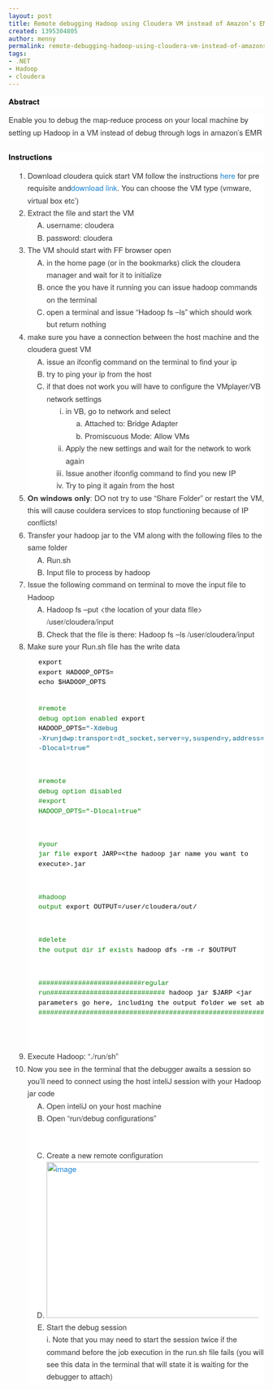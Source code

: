 ```yaml
---
layout: post
title: Remote debugging Hadoop using Cloudera VM instead of Amazon’s EMR
created: 1395304805
author: menny
permalink: remote-debugging-hadoop-using-cloudera-vm-instead-of-amazons-emr
tags:
- .NET
- Hadoop
- cloudera
---
```

<h1 style="border: 0px; font-family: 'Helvetica Neue', Helvetica, Arial, sans-serif; font-size: 15px; font-style: normal; font-weight: bold; margin: 0px 0px 0.8125em; outline: 0px; padding: 0px; vertical-align: baseline; clear: both; color: rgb(0, 0, 0); font-variant: normal; letter-spacing: normal; line-height: 24.375px; orphans: auto; text-align: start; text-indent: 0px; text-transform: none; white-space: normal; widows: auto; word-spacing: 0px; -webkit-text-stroke-width: 0px; background-color: rgb(255, 255, 255);">Abstract</h1>

<p style="border: 0px; font-family: 'Helvetica Neue', Helvetica, Arial, sans-serif; font-size: 15px; font-style: normal; font-weight: 300; margin: 0px 0px 1.625em; outline: 0px; padding: 0px; vertical-align: baseline; color: rgb(55, 55, 55); font-variant: normal; letter-spacing: normal; line-height: 24.375px; orphans: auto; text-align: start; text-indent: 0px; text-transform: none; white-space: normal; widows: auto; word-spacing: 0px; -webkit-text-stroke-width: 0px; background-color: rgb(255, 255, 255);">Enable you to debug the map-reduce process on your local machine by setting up Hadoop in a VM instead of debug through logs in amazon&rsquo;s EMR</p>

<h1 style="border: 0px; font-family: 'Helvetica Neue', Helvetica, Arial, sans-serif; font-size: 15px; font-style: normal; font-weight: bold; margin: 0px 0px 0.8125em; outline: 0px; padding: 0px; vertical-align: baseline; clear: both; color: rgb(0, 0, 0); font-variant: normal; letter-spacing: normal; line-height: 24.375px; orphans: auto; text-align: start; text-indent: 0px; text-transform: none; white-space: normal; widows: auto; word-spacing: 0px; -webkit-text-stroke-width: 0px; background-color: rgb(255, 255, 255);">Instructions</h1>

<ol style="border: 0px; font-family: 'Helvetica Neue', Helvetica, Arial, sans-serif; font-size: 15px; font-style: normal; font-weight: 300; margin: 0px 0px 1.625em 2.5em; outline: 0px; padding: 0px; vertical-align: baseline; list-style: decimal; color: rgb(55, 55, 55); font-variant: normal; letter-spacing: normal; line-height: 24.375px; orphans: auto; text-align: start; text-indent: 0px; text-transform: none; white-space: normal; widows: auto; word-spacing: 0px; -webkit-text-stroke-width: 0px; background-color: rgb(255, 255, 255);">
	<li style="border: 0px; font-family: inherit; font-size: 15px; font-style: inherit; font-weight: inherit; margin: 0px; outline: 0px; padding: 0px; vertical-align: baseline;">Download cloudera quick start VM follow the instructions <a href="http://www.cloudera.com/content/cloudera-content/cloudera-docs/DemoVMs/Cloudera-QuickStart-VM/cloudera_quickstart_vm.html" style="border: 0px; font-family: inherit; font-size: 15px; font-style: inherit; font-weight: inherit; margin: 0px; outline: 0px; padding: 0px; vertical-align: baseline; color: rgb(25, 130, 209); text-decoration: none;">here</a> for pre requisite and<a href="http://www.cloudera.com/content/support/en/downloads/download-components/download-products.html?productID=F6mO278Rvo" style="border: 0px; font-family: inherit; font-size: 15px; font-style: inherit; font-weight: inherit; margin: 0px; outline: 0px; padding: 0px; vertical-align: baseline; color: rgb(25, 130, 209); text-decoration: none;">download link</a>. You can choose the VM type (vmware, virtual box etc&rsquo;)</li>
	<li style="border: 0px; font-family: inherit; font-size: 15px; font-style: inherit; font-weight: inherit; margin: 0px; outline: 0px; padding: 0px; vertical-align: baseline;">Extract the file and start the VM
	<ol style="border: 0px; font-family: inherit; font-size: 15px; font-style: inherit; font-weight: inherit; margin: 0px 0px 0px 2.5em; outline: 0px; padding: 0px; vertical-align: baseline; list-style: upper-alpha;">
		<li style="border: 0px; font-family: inherit; font-size: 15px; font-style: inherit; font-weight: inherit; margin: 0px; outline: 0px; padding: 0px; vertical-align: baseline;">username: cloudera</li>
		<li style="border: 0px; font-family: inherit; font-size: 15px; font-style: inherit; font-weight: inherit; margin: 0px; outline: 0px; padding: 0px; vertical-align: baseline;">password: cloudera</li>
	</ol>
	</li>
	<li style="border: 0px; font-family: inherit; font-size: 15px; font-style: inherit; font-weight: inherit; margin: 0px; outline: 0px; padding: 0px; vertical-align: baseline;">The VM should start with FF browser open
	<ol style="border: 0px; font-family: inherit; font-size: 15px; font-style: inherit; font-weight: inherit; margin: 0px 0px 0px 2.5em; outline: 0px; padding: 0px; vertical-align: baseline; list-style: upper-alpha;">
		<li style="border: 0px; font-family: inherit; font-size: 15px; font-style: inherit; font-weight: inherit; margin: 0px; outline: 0px; padding: 0px; vertical-align: baseline;">in the home page (or in the bookmarks) click the cloudera manager and wait for it to initialize</li>
		<li style="border: 0px; font-family: inherit; font-size: 15px; font-style: inherit; font-weight: inherit; margin: 0px; outline: 0px; padding: 0px; vertical-align: baseline;">once the you have it running you can issue hadoop commands on the terminal</li>
		<li style="border: 0px; font-family: inherit; font-size: 15px; font-style: inherit; font-weight: inherit; margin: 0px; outline: 0px; padding: 0px; vertical-align: baseline;">open a terminal and issue &ldquo;Hadoop fs &ndash;ls&rdquo; which should work but return nothing</li>
	</ol>
	</li>
	<li style="border: 0px; font-family: inherit; font-size: 15px; font-style: inherit; font-weight: inherit; margin: 0px; outline: 0px; padding: 0px; vertical-align: baseline;">make sure you have a connection between the host machine and the cloudera guest VM
	<ol style="border: 0px; font-family: inherit; font-size: 15px; font-style: inherit; font-weight: inherit; margin: 0px 0px 0px 2.5em; outline: 0px; padding: 0px; vertical-align: baseline; list-style: upper-alpha;">
		<li style="border: 0px; font-family: inherit; font-size: 15px; font-style: inherit; font-weight: inherit; margin: 0px; outline: 0px; padding: 0px; vertical-align: baseline;">issue an ifconfig command on the terminal to find your ip</li>
		<li style="border: 0px; font-family: inherit; font-size: 15px; font-style: inherit; font-weight: inherit; margin: 0px; outline: 0px; padding: 0px; vertical-align: baseline;">try to ping your ip from the host</li>
		<li style="border: 0px; font-family: inherit; font-size: 15px; font-style: inherit; font-weight: inherit; margin: 0px; outline: 0px; padding: 0px; vertical-align: baseline;">if that does not work you will have to configure the VMplayer/VB network settings
		<ol style="border: 0px; font-family: inherit; font-size: 15px; font-style: inherit; font-weight: inherit; margin: 0px 0px 0px 2.5em; outline: 0px; padding: 0px; vertical-align: baseline; list-style: lower-roman;">
			<li style="border: 0px; font-family: inherit; font-size: 15px; font-style: inherit; font-weight: inherit; margin: 0px; outline: 0px; padding: 0px; vertical-align: baseline;">in VB, go to network and select
			<ol style="border: 0px; font-family: inherit; font-size: 15px; font-style: inherit; font-weight: inherit; margin: 0px 0px 0px 2.5em; outline: 0px; padding: 0px; vertical-align: baseline; list-style: lower-alpha;">
				<li style="border: 0px; font-family: inherit; font-size: 15px; font-style: inherit; font-weight: inherit; margin: 0px; outline: 0px; padding: 0px; vertical-align: baseline;">Attached to: Bridge Adapter</li>
				<li style="border: 0px; font-family: inherit; font-size: 15px; font-style: inherit; font-weight: inherit; margin: 0px; outline: 0px; padding: 0px; vertical-align: baseline;">Promiscuous Mode: Allow VMs</li>
			</ol>
			</li>
			<li style="border: 0px; font-family: inherit; font-size: 15px; font-style: inherit; font-weight: inherit; margin: 0px; outline: 0px; padding: 0px; vertical-align: baseline;">Apply the new settings and wait for the network to work again</li>
			<li style="border: 0px; font-family: inherit; font-size: 15px; font-style: inherit; font-weight: inherit; margin: 0px; outline: 0px; padding: 0px; vertical-align: baseline;">Issue another ifconfig command to find you new IP</li>
			<li style="border: 0px; font-family: inherit; font-size: 15px; font-style: inherit; font-weight: inherit; margin: 0px; outline: 0px; padding: 0px; vertical-align: baseline;">Try to ping it again from the host</li>
		</ol>
		</li>
	</ol>
	</li>
	<li style="border: 0px; font-family: inherit; font-size: 15px; font-style: inherit; font-weight: inherit; margin: 0px; outline: 0px; padding: 0px; vertical-align: baseline;"><b>On windows only</b>: DO not try to use &ldquo;Share Folder&rdquo; or restart the VM, this will cause couldera services to stop functioning because of IP conflicts!</li>
	<li style="border: 0px; font-family: inherit; font-size: 15px; font-style: inherit; font-weight: inherit; margin: 0px; outline: 0px; padding: 0px; vertical-align: baseline;">Transfer your hadoop jar to the VM along with the following files to the same folder
	<ol style="border: 0px; font-family: inherit; font-size: 15px; font-style: inherit; font-weight: inherit; margin: 0px 0px 0px 2.5em; outline: 0px; padding: 0px; vertical-align: baseline; list-style: upper-alpha;">
		<li style="border: 0px; font-family: inherit; font-size: 15px; font-style: inherit; font-weight: inherit; margin: 0px; outline: 0px; padding: 0px; vertical-align: baseline;">Run.sh</li>
		<li style="border: 0px; font-family: inherit; font-size: 15px; font-style: inherit; font-weight: inherit; margin: 0px; outline: 0px; padding: 0px; vertical-align: baseline;">Input file to process by hadoop</li>
	</ol>
	</li>
	<li style="border: 0px; font-family: inherit; font-size: 15px; font-style: inherit; font-weight: inherit; margin: 0px; outline: 0px; padding: 0px; vertical-align: baseline;">Issue the following command on terminal to move the input file to Hadoop
	<ol style="border: 0px; font-family: inherit; font-size: 15px; font-style: inherit; font-weight: inherit; margin: 0px 0px 0px 2.5em; outline: 0px; padding: 0px; vertical-align: baseline; list-style: upper-alpha;">
		<li style="border: 0px; font-family: inherit; font-size: 15px; font-style: inherit; font-weight: inherit; margin: 0px; outline: 0px; padding: 0px; vertical-align: baseline;">Hadoop fs &ndash;put &lt;the location of your data file&gt; /user/cloudera/input</li>
		<li style="border: 0px; font-family: inherit; font-size: 15px; font-style: inherit; font-weight: inherit; margin: 0px; outline: 0px; padding: 0px; vertical-align: baseline;">Check that the file is there: Hadoop fs &ndash;ls /user/cloudera/input</li>
	</ol>
	</li>
	<li style="border: 0px; font-family: inherit; font-size: 15px; font-style: inherit; font-weight: inherit; margin: 0px; outline: 0px; padding: 0px; vertical-align: baseline;">Make sure your Run.sh file has the write data
	<pre class="csharpcode" style="border: 0px; font-family: consolas, 'Courier New', courier, monospace; font-size: small; font-style: normal; font-weight: normal; margin: 0px 0px 1.625em; outline: 0px; padding: 0.75em 1.625em; vertical-align: baseline; background-color: rgb(255, 255, 255); font-variant: normal; line-height: 1.5; overflow: auto; color: rgb(0, 0, 0); background-position: initial initial; background-repeat: initial initial;">
export 
export HADOOP_OPTS=
echo $HADOOP_OPTS

<span class="rem" style="border: 0px; font-family: inherit; font-size: 13px; font-style: inherit; font-weight: inherit; margin: 0px; outline: 0px; padding: 0px; vertical-align: baseline; color: green;">#remote debug option enabled</span>
export HADOOP_OPTS=<span class="str" style="border: 0px; font-family: inherit; font-size: 13px; font-style: inherit; font-weight: inherit; margin: 0px; outline: 0px; padding: 0px; vertical-align: baseline; color: rgb(0, 96, 128);">&quot;-Xdebug -Xrunjdwp:transport=dt_socket,server=y,suspend=y,address=5005 -Dlocal=true&quot;</span>

<span class="rem" style="border: 0px; font-family: inherit; font-size: 13px; font-style: inherit; font-weight: inherit; margin: 0px; outline: 0px; padding: 0px; vertical-align: baseline; color: green;">#remote debug option disabled</span>
<span class="rem" style="border: 0px; font-family: inherit; font-size: 13px; font-style: inherit; font-weight: inherit; margin: 0px; outline: 0px; padding: 0px; vertical-align: baseline; color: green;">#export HADOOP_OPTS=&quot;-Dlocal=true&quot;</span>

<span class="rem" style="border: 0px; font-family: inherit; font-size: 13px; font-style: inherit; font-weight: inherit; margin: 0px; outline: 0px; padding: 0px; vertical-align: baseline; color: green;">#your jar file</span>
export JARP=&lt;the hadoop jar name you want to execute&gt;.jar

<span class="rem" style="border: 0px; font-family: inherit; font-size: 13px; font-style: inherit; font-weight: inherit; margin: 0px; outline: 0px; padding: 0px; vertical-align: baseline; color: green;">#hadoop output</span>
export OUTPUT=/user/cloudera/out/ 

<span class="rem" style="border: 0px; font-family: inherit; font-size: 13px; font-style: inherit; font-weight: inherit; margin: 0px; outline: 0px; padding: 0px; vertical-align: baseline; color: green;">#delete the output dir if exists</span>
hadoop dfs -rm -r $OUTPUT 

<span class="rem" style="border: 0px; font-family: inherit; font-size: 13px; font-style: inherit; font-weight: inherit; margin: 0px; outline: 0px; padding: 0px; vertical-align: baseline; color: green;">##########################regular run#############################</span>
hadoop jar $JARP &lt;jar parameters go here, including the output folder we set above&gt;
<span class="rem" style="border: 0px; font-family: inherit; font-size: 13px; font-style: inherit; font-weight: inherit; margin: 0px; outline: 0px; padding: 0px; vertical-align: baseline; color: green;">##################################################################</span>

</pre>
	</li>
	<li style="border: 0px; font-family: inherit; font-size: 15px; font-style: inherit; font-weight: inherit; margin: 0px; outline: 0px; padding: 0px; vertical-align: baseline;">Execute Hadoop: &ldquo;./run/sh&rdquo;</li>
	<li style="border: 0px; font-family: inherit; font-size: 15px; font-style: inherit; font-weight: inherit; margin: 0px; outline: 0px; padding: 0px; vertical-align: baseline;">Now you see in the terminal that the debugger awaits a session so you&rsquo;ll need to connect using the host inteliJ session with your Hadoop jar code
	<ol style="border: 0px; font-family: inherit; font-size: 15px; font-style: inherit; font-weight: inherit; margin: 0px 0px 0px 2.5em; outline: 0px; padding: 0px; vertical-align: baseline; list-style: upper-alpha;">
		<li style="border: 0px; font-family: inherit; font-size: 15px; font-style: inherit; font-weight: inherit; margin: 0px; outline: 0px; padding: 0px; vertical-align: baseline;">Open inteliJ on your host machine&nbsp;</li>
		<li style="border: 0px; font-family: inherit; font-size: 15px; font-style: inherit; font-weight: inherit; margin: 0px; outline: 0px; padding: 0px; vertical-align: baseline;">Open &ldquo;run/debug configurations&rdquo;
		<p style="border: 0px; font-family: inherit; font-size: 15px; font-style: inherit; font-weight: inherit; margin: 0px 0px 1.625em; outline: 0px; padding: 0px; vertical-align: baseline;">&nbsp;</p>
		</li>
		<li style="border: 0px; font-family: inherit; font-size: 15px; font-style: inherit; font-weight: inherit; margin: 0px; outline: 0px; padding: 0px; vertical-align: baseline;">Create a new remote configuration</li>
		<li style="border: 0px; font-family: inherit; font-size: 15px; font-style: inherit; font-weight: inherit; margin: 0px; outline: 0px; padding: 0px; vertical-align: baseline;"><a href="http://www.onemenny.com/blog/wp-content/uploads/2014/03/image.png" style="border: 0px; font-family: inherit; font-size: 15px; font-style: inherit; font-weight: inherit; margin: 0px; outline: 0px; padding: 0px; vertical-align: baseline; color: rgb(25, 130, 209); text-decoration: none;"><img alt="image" border="0" height="307" src="http://www.onemenny.com/blog/wp-content/uploads/2014/03/476x307ximage_thumb.png.pagespeed.ic.Ke3Kie9do5.jpg" style="border: 0px; max-width: 97.5%; display: inline;" title="image" width="476" /></a></li>
		<li style="border: 0px; font-family: inherit; font-size: 15px; font-style: inherit; font-weight: inherit; margin: 0px; outline: 0px; padding: 0px; vertical-align: baseline;">Start the debug session
		<p style="border: 0px; font-family: inherit; font-size: 15px; font-style: inherit; font-weight: inherit; margin: 0px 0px 1.625em; outline: 0px; padding: 0px; vertical-align: baseline;">i. Note that you may need to start the session twice if the command before the job execution in the run.sh file fails (you will see this data in the terminal that will state it is waiting for the debugger to attach)</p>
		</li>
	</ol>
	</li>
</ol>
